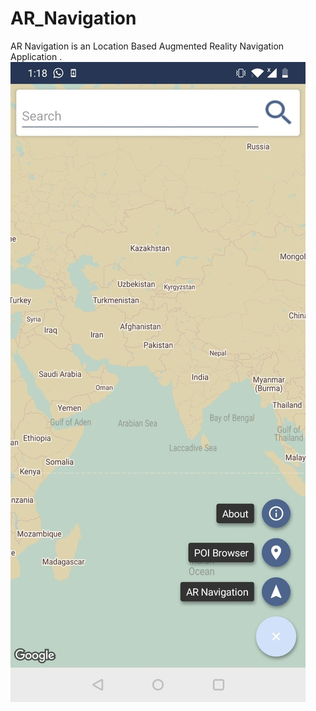 # AR_Navigation
AR Navigation is an Location Based Augmented Reality Navigation Application .                     
![alt text](https://github.com/archisbendre/S.A.R.N/blob/master/Home%20Page.jpg)
